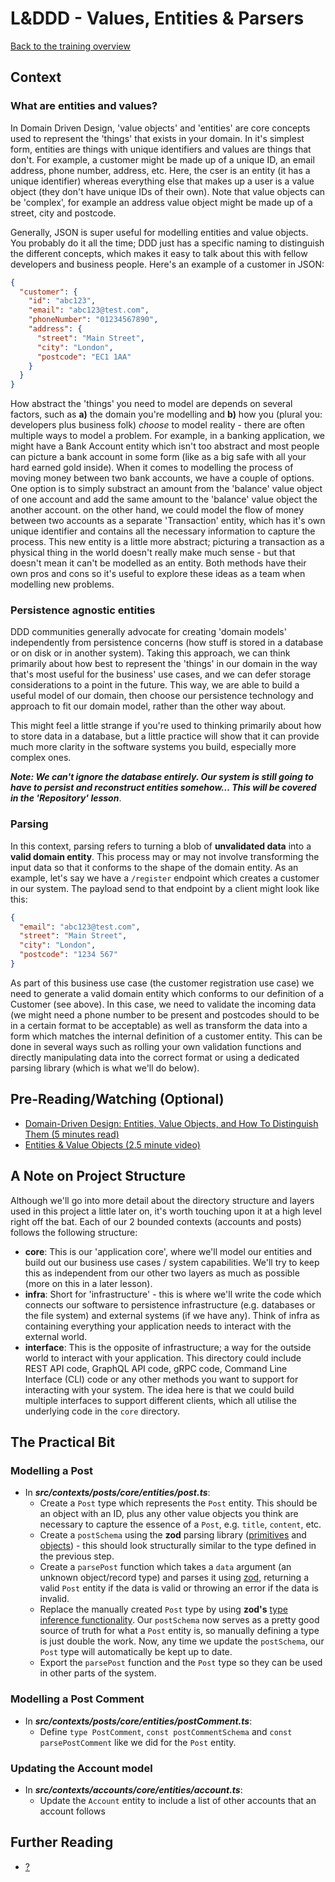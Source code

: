 # L&DDD - Values, Entities & Parsers

[Back to the training overview](https://github.com/PensionBee/l-and-ddd/tree/main#training-overview)

## Context

### What are entities and values?

In Domain Driven Design, 'value objects' and 'entities' are core concepts used to represent the 'things' that exists in your domain. In it's simplest form, entities are things with unique identifiers and values are things that don't. For example, a customer might be made up of a unique ID, an email address, phone number, address, etc. Here, the cser is an entity (it has a unique identifier) whereas everything else that makes up a user is a value object (they don't have unique IDs of their own). Note that value objects can be 'complex', for example an address value object might be made up of a street, city and postcode.

Generally, JSON is super useful for modelling entities and value objects. You probably do it all the time; DDD just has a specific naming to distinguish the different concepts, which makes it easy to talk about this with fellow developers and business people. Here's an example of a customer in JSON:

```json
{
  "customer": {
    "id": "abc123",
    "email": "abc123@test.com",
    "phoneNumber": "01234567890",
    "address": {
      "street": "Main Street",
      "city": "London",
      "postcode": "EC1 1AA"
    }
  }
}
```

How abstract the 'things' you need to model are depends on several factors, such as **a)** the domain you're modelling and **b)** how you (plural you: developers plus business folk) *choose* to model reality - there are often multiple ways to model a problem. For example, in a banking application, we might have a Bank Account entity which isn't too abstract and most people can picture a bank account in some form (like as a big safe with all your hard earned gold inside). When it comes to modelling the process of moving money between two bank accounts, we have a couple of options. One option is to simply substract an amount from the 'balance' value object of one account and add the same amount to the 'balance' value object the another account. on the other hand, we could model the flow of money between two accounts as a separate 'Transaction' entity, which has it's own unique identifier and contains all the necessary information to capture the process. This new entity is a little more abstract; picturing a transaction as a physical thing in the world doesn't really make much sense - but that doesn't mean it can't be modelled as an entity. Both methods have their own pros and cons so it's useful to explore these ideas as a team when modelling new problems.

### Persistence agnostic entities

DDD communities generally advocate for creating 'domain models' independently from persistence concerns (how stuff is stored in a database or on disk or in another system). Taking this approach, we can think primarily about how best to represent the 'things' in our domain in the way that's most useful for the business' use cases, and we can defer storage considerations to a point in the future. This way, we are able to build a useful model of our domain, then choose our persistence technology and approach to fit our domain model, rather than the other way about.

This might feel a little strange if you're used to thinking primarily about how to store data in a database, but a little practice will show that it can provide much more clarity in the software systems you build, especially more complex ones.

***Note: We can't ignore the database entirely. Our system is still going to have to persist and reconstruct entities somehow... This will be covered in the 'Repository' lesson***.

### Parsing

In this context, parsing refers to turning a blob of **unvalidated data** into a **valid domain entity**. This process may or may not involve transforming the input data so that it conforms to the shape of the domain entity. As an example, let's say we have a `/register` endpoint which creates a customer in our system. The payload send to that endpoint by a client might look like this:

```json
{
  "email": "abc123@test.com",
  "street": "Main Street",
  "city": "London",
  "postcode": "1234 567"
}
```

As part of this business use case (the customer registration use case) we need to generate a valid domain entity which conforms to our definition of a Customer (see above). In this case, we need to validate the incoming data (we might need a phone number to be present and postcodes should to be in a certain format to be acceptable) as well as transform the data into a form which matches the internal definition of a customer entity. This can be done in several ways such as rolling your own validation functions and directly manipulating data into the correct format or using a dedicated parsing library (which is what we'll do below).

## Pre-Reading/Watching (Optional)

- [Domain-Driven Design: Entities, Value Objects, and How To Distinguish Them (5 minutes read)]([https://...](https://blog.jannikwempe.com/domain-driven-design-entities-value-objects))
- [Entities & Value Objects (2.5 minute video)](https://www.youtube.com/watch?v=r8q5DD9rd3M)


## A Note on Project Structure

Although we'll go into more detail about the directory structure and layers used in this project a little later on, it's worth touching upon it at a high level right off the bat. Each of our 2 bounded contexts (accounts and posts) follows the following structure:

- **core**: This is our 'application core', where we'll model our entities and build out our business use cases / system capabilities. We'll try to keep this as independent from our other two layers as much as possible (more on this in a later lesson).
- **infra**: Short for 'infrastructure' - this is where we'll write the code which connects our software to persistence infrastructure (e.g. databases or the file system) and external systems (if we have any). Think of infra as containing everything your application needs to interact with the external world.
- **interface**: This is the opposite of infrastructure; a way for the outside world to interact with your application. This directory could include REST API code, GraphQL API code, gRPC code, Command Line Interface (CLI) code or any other methods you want to support for interacting with your system. The idea here is that we could build multiple interfaces to support different clients, which all utilise the underlying code in the `core` directory.

## The Practical Bit

### Modelling a Post

- In ***src/contexts/posts/core/entities/post.ts***:
  - Create a `Post` type which represents the `Post` entity. This should be an object with an ID, plus any other value objects you think are necessary to capture the essence of a `Post`, e.g. `title`, `content`, etc.
  - Create a `postSchema` using the **zod** parsing library ([primitives](https://github.com/colinhacks/zod#primitives) and [objects](https://github.com/colinhacks/zod#objects)) - this should look structurally similar to the type defined in the previous step.
  - Create a `parsePost` function which takes a `data` argument (an unknown object/record type) and parses it using [zod](https://github.com/colinhacks/zod#basic-usage), returning a valid `Post` entity if the data is valid or throwing an error if the data is invalid.
  - Replace the manually created `Post` type by using **zod's** [type inference functionality](https://github.com/colinhacks/zod#type-inference). Our `postSchema` now serves as a pretty good source of truth for what a `Post` entity is, so manually defining a type is just double the work. Now, any time we update the `postSchema`, our `Post` type will automatically be kept up to date.
  - Export the `parsePost` function and the `Post` type so they can be used in other parts of the system.

### Modelling a Post Comment

- In ***src/contexts/posts/core/entities/postComment.ts***:
  - Define `type PostComment`, `const postCommentSchema` and `const parsePostComment` like we did for the `Post` entity.

### Updating the Account model

- In ***src/contexts/accounts/core/entities/account.ts***:
  - Update the `Account` entity to include a list of other accounts that an account follows

## Further Reading

- [?](https://...)
